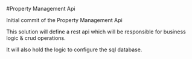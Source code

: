 #Property Management Api

Initial commit of the Property Management Api

This solution will define a rest api which will be responsible for business logic & crud operations.

It will also hold the logic to configure the sql database.
